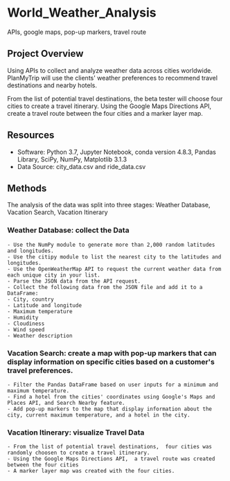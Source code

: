 # World_Weather_Analysis

APIs, google maps, pop-up markers, travel route

## Project Overview

Using APIs to collect and analyze weather data across cities worldwide.  PlanMyTrip will use the clients' weather preferences to recommend travel destinations and nearby hotels.

From the list of potential travel destinations, the beta tester will choose four cities to create a travel itinerary. Using the Google Maps Directions API, create a travel route between the four cities and a marker layer map.

## Resources

- Software: Python 3.7, Jupyter Notebook, conda version 4.8.3, Pandas Library, SciPy, NumPy, Matplotlib 3.1.3
- Data Source: city_data.csv and ride_data.csv

## Methods

The analysis of the data was split into three stages:
Weather Database, Vacation Search, Vacation Itinerary

### Weather Database: collect the Data

    - Use the NumPy module to generate more than 2,000 random latitudes and longitudes.
    - Use the citipy module to list the nearest city to the latitudes and longitudes.
    - Use the OpenWeatherMap API to request the current weather data from each unique city in your list.
    - Parse the JSON data from the API request.
    - Collect the following data from the JSON file and add it to a DataFrame:
    - City, country
    - Latitude and longitude
    - Maximum temperature
    - Humidity
    - Cloudiness
    - Wind speed
    - Weather description
  
### Vacation Search: create a map with pop-up markers that can display information on specific cities based on a customer's travel preferences.

    - Filter the Pandas DataFrame based on user inputs for a minimum and maximum temperature.
    - Find a hotel from the cities' coordinates using Google's Maps and Places API, and Search Nearby feature.
    - Add pop-up markers to the map that display information about the city, current maximum temperature, and a hotel in the city.

###  Vacation Itinerary: visualize Travel Data
   
    - From the list of potential travel destinations,  four cities was randomly choosen to create a travel itinerary. 
    - Using the Google Maps Directions API,  a travel route was created between the four cities 
    - A marker layer map was created with the four cities.

